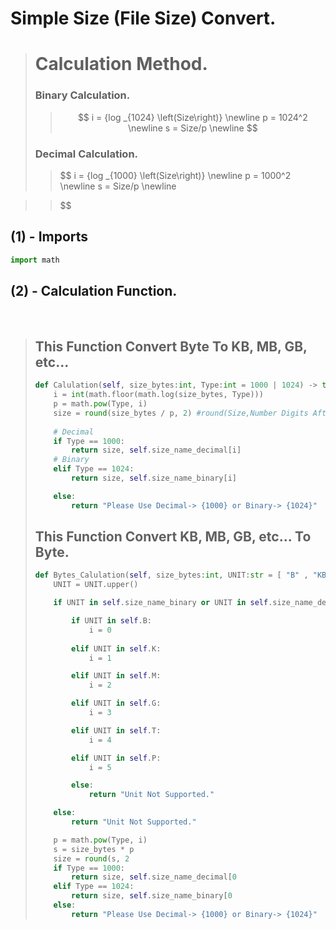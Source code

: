 # Simple Size (File Size) Convert.

> # Calculation Method.
> 
> ### Binary Calculation.
> 
> > $$
> > i = {log _{1024} \left(Size\right)} \newline 
p = 1024^2 \newline
s = Size/p \newline
> > $$
> 
> ### Decimal Calculation.
> 
> > $$
> > i = {log _{1000} \left(Size\right)} \newline 
p = 1000^2 \newline
s = Size/p \newline



> > $$

### 

## (1) - Imports

```python
import math
```

## (2) - Calculation Function.

    

> ## This Function Convert Byte To KB, MB, GB, etc...
> 
> ```python
> def Calulation(self, size_bytes:int, Type:int = 1000 | 1024) -> tuple:
>     i = int(math.floor(math.log(size_bytes, Type)))
>     p = math.pow(Type, i)
>     size = round(size_bytes / p, 2) #round(Size,Number Digits After Dot)
>         
>     # Decimal
>     if Type == 1000:
>         return size, self.size_name_decimal[i]
>     # Binary
>     elif Type == 1024:
>         return size, self.size_name_binary[i]
> 
>     else:
>         return "Please Use Decimal-> {1000} or Binary-> {1024}"
> 
> ```
> 
> ## 
> 
> ## This Function Convert KB, MB, GB, etc... To Byte.
> 
> ```python
> def Bytes_Calulation(self, size_bytes:int, UNIT:str = [ "B" , "KB" , "MG" , "GB" ,"TP" , "PB" , "KIB" , "MIB" , "GIB", "TB" , "PB"], Type:int = 1000 | 1024):
>     UNIT = UNIT.upper()
> 
>     if UNIT in self.size_name_binary or UNIT in self.size_name_decimal:
> 
>         if UNIT in self.B:
>             i = 0
>             
>         elif UNIT in self.K:
>             i = 1
> 
>         elif UNIT in self.M:
>             i = 2
> 
>         elif UNIT in self.G:
>             i = 3
> 
>         elif UNIT in self.T:
>             i = 4
> 
>         elif UNIT in self.P:
>             i = 5
> 
>         else:
>             return "Unit Not Supported."
> 
>     else:
>         return "Unit Not Supported."
> 
>     p = math.pow(Type, i)
>     s = size_bytes * p
>     size = round(s, 2   
>     if Type == 1000:
>         return size, self.size_name_decimal[0   
>     elif Type == 1024:
>         return size, self.size_name_binary[0    
>     else:
>         return "Please Use Decimal-> {1000} or Binary-> {1024}"
> ```
